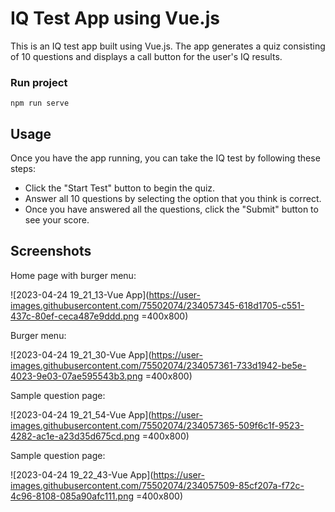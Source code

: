 # IQ Test App using Vue.js
This is an IQ test app built using Vue.js. The app generates a quiz consisting of 10 questions and displays a call button for the user's IQ results.

### Run project
```
npm run serve
```

## Usage
Once you have the app running, you can take the IQ test by following these steps:

- Click the "Start Test" button to begin the quiz.
- Answer all 10 questions by selecting the option that you think is correct.
- Once you have answered all the questions, click the "Submit" button to see your score.

## Screenshots

Home page with burger menu:

![2023-04-24 19_21_13-Vue App](https://user-images.githubusercontent.com/75502074/234057345-618d1705-c551-437c-80ef-ceca487e9ddd.png =400x800)

Burger menu:

![2023-04-24 19_21_30-Vue App](https://user-images.githubusercontent.com/75502074/234057361-733d1942-be5e-4023-9e03-07ae595543b3.png =400x800)

Sample question page:

![2023-04-24 19_21_54-Vue App](https://user-images.githubusercontent.com/75502074/234057365-509f6c1f-9523-4282-ac1e-a23d35d675cd.png =400x800)

Sample question page:

![2023-04-24 19_22_43-Vue App](https://user-images.githubusercontent.com/75502074/234057509-85cf207a-f72c-4c96-8108-085a90afc111.png =400x800)
